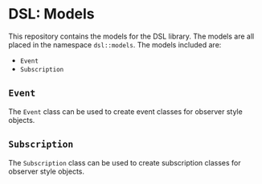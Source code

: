 # DSL: Models

This repository contains the models for the DSL library. The models are all placed in the namespace `dsl::models`. The models included are:

-   `Event`
-   `Subscription`

## `Event`

The `Event` class can be used to create event classes for observer style objects.

## `Subscription`

The `Subscription` class can be used to create subscription classes for observer style objects.